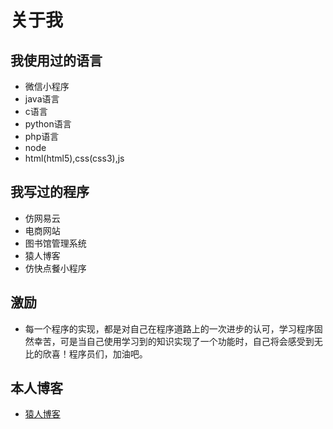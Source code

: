 # 关于我
## 我使用过的语言
+ 微信小程序
+ java语言
+ c语言
+ python语言
+ php语言
+ node
+ html(html5),css(css3),js
## 我写过的程序
+ 仿网易云
+ 电商网站
+ 图书馆管理系统
+ 猿人博客
+ 仿快点餐小程序
## 激励
+ 每一个程序的实现，都是对自己在程序道路上的一次进步的认可，学习程序固然幸苦，可是当自己使用学习到的知识实现了一个功能时，自己将会感受到无比的欣喜！程序员们，加油吧。
## 本人博客
+ [猿人博客](/pages/carry/carry?id=https://apeman1024.github.io/)